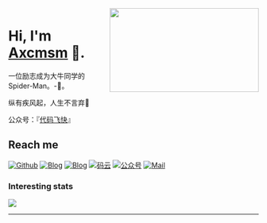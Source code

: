 

<img align="right" width="300" height="169" src="https://main--lighthearted-paletas-5b5027.netlify.app/img/zzx.jpg?raw=true">


# Hi, I'm [Axcmsm](https://github.com/axcmsm) 🐼.

一位励志成为大牛同学的Spider-Man。-🦏。

纵有疾风起，人生不言弃🐅

公众号：『<a href="https://main--lighthearted-paletas-5b5027.netlify.app/img/gzh.jpg" tarnk="_black">代码飞快</a>』



## Reach me 

[![Github](https://img.shields.io/github/followers/axcmsm?label=Github&style=social)](https://github.com/axcmsm)
[![Blog](https://img.shields.io/badge/blog-科技-blue)](https://blog-alpha-ecru-93.vercel.app)
[![Blog](https://img.shields.io/badge/blog-博客-orange)](https://main--lighthearted-paletas-5b5027.netlify.app)
[![码云](https://img.shields.io/badge/码云-Gitee-lilac)](https://gitee.com/axcmsm)
[![公众号](https://img.shields.io/badge/公众号-代码飞快-green)](https://main--lighthearted-paletas-5b5027.netlify.app/img/gzh.jpg)
[![Mail](https://img.shields.io/badge/须贺@axcmsm.com-red)](axcmsm@qq.com)

<!-- [![码云](https://img.shields.io/badge/%E7%A0%81%E4%BA%91-axcmsm-red)](https://gitee.com/axcmsm)
[![小程序](https://img.shields.io/badge/小程序-SAnBlog-green)](https://gitee.com/axcmsm) -->

### Interesting stats

<a href="#">
  <img align="center" src="https://github-readme-stats.vercel.app/api?username=axcmsm" />
</a>

<!--&nbsp;
<a href="#">
  <img align="center" src="https://github-readme-stats.vercel.app/api/top-langs/?username=axcmsm&layout=compact" />
</a>
-->

---

